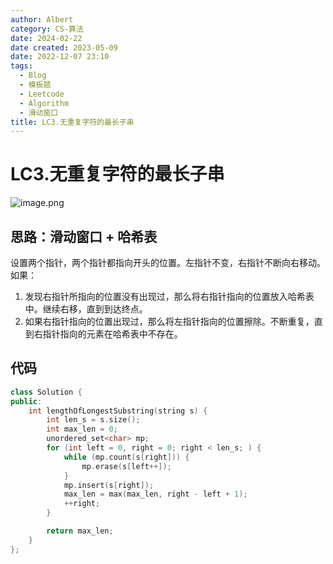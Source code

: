 ```yaml
---
author: Albert
category: CS-算法
date: 2024-02-22
date created: 2023-05-09
date: 2022-12-07 23:10
tags:
  - Blog
  - 模板题
  - Leetcode
  - Algorithm
  - 滑动窗口
title: LC3.无重复字符的最长子串
---
```


# LC3.无重复字符的最长子串

![image.png](http://img-blog-01.oss-cn-shanghai.aliyuncs.com/img/2022-11-27-192755.png)

## 思路：滑动窗口 + 哈希表

设置两个指针，两个指针都指向开头的位置。左指针不变，右指针不断向右移动。
如果：

1. 发现右指针所指向的位置没有出现过，那么将右指针指向的位置放入哈希表中。继续右移，直到到达终点。
2. 如果右指针指向的位置出现过，那么将左指针指向的位置擦除。不断重复，直到右指针指向的元素在哈希表中不存在。

## 代码

```cpp
class Solution {
public:
    int lengthOfLongestSubstring(string s) {
        int len_s = s.size();
        int max_len = 0;
        unordered_set<char> mp;
        for (int left = 0, right = 0; right < len_s; ) {
            while (mp.count(s[right])) {
                mp.erase(s[left++]);
            }
            mp.insert(s[right]);
            max_len = max(max_len, right - left + 1);
            ++right;
        }

        return max_len;
    }
};
```
